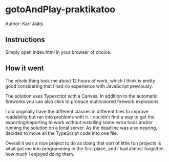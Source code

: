 # gotoAndPlay-praktikatoo
Author: Karl Jääts

## Instructions
Simply open index.html in your browser of choice.

## How it went
The whole thing took me about 12 hours of work, which I think is pretty good considering that I had no experience with JavaScript previously.

The solution uses Typescript with a Canvas. In addition to the automatic fireworks you can also click to produce multicolored firework explosions.

I did originally have the different classes in different files to improve readability but ran into problems with it. 
I couldn't find a way to get the exporting/importing to work without installing some extra tools and/or running the 
solution on a local server. As the deadline was also nearing, I decided to move all the TypeScript code into one file.

Overall it was a nice project to do as doing that sort of little fun projects is what got me into programming in the first place, and I had almost forgotten how much I enjoyed doing them.


